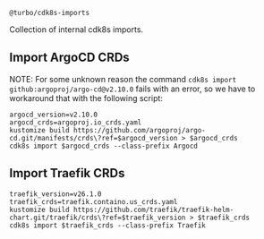  `@turbo/cdk8s-imports`

Collection of internal cdk8s imports.

## Import ArgoCD CRDs
NOTE: For some unknown reason the command `cdk8s import github:argoproj/argo-cd@v2.10.0`
fails with an error, so we have to workaround that with the following script:  
```shell
argocd_version=v2.10.0
argocd_crds=argoproj.io_crds.yaml
kustomize build https://github.com/argoproj/argo-cd.git/manifests/crds\?ref=$argocd_version > $argocd_crds
cdk8s import $argocd_crds --class-prefix Argocd
```

## Import Traefik CRDs
```shell
traefik_version=v26.1.0
traefik_crds=traefik.containo.us_crds.yaml
kustomize build https://github.com/traefik/traefik-helm-chart.git/traefik/crds\?ref=$traefik_version > $traefik_crds
cdk8s import $traefik_crds --class-prefix Traefik
```
